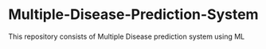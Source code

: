 # Multiple-Disease-Prediction-System
This repository consists of Multiple Disease prediction system using ML
